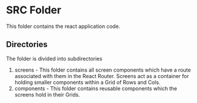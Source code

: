 # SRC Folder
This folder contains the react application code. 

## Directories 
The folder is divided into subdirectories 

1. screens - This folder contains all screen components which have a route associated with them in the React Router. Screens act as a container for holding smaller components within a Grid of Rows and Cols. 
2. components - This folder contains reusable components which the screens hold in their Grids. 